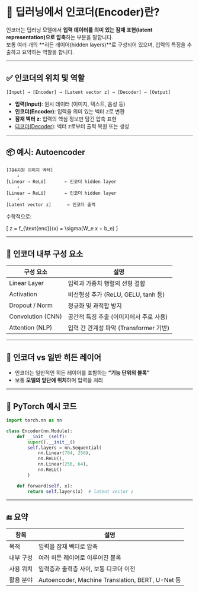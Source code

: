 
# 🧠 딥러닝에서 인코더(Encoder)란?

인코더는 딥러닝 모델에서 **입력 데이터를 의미 있는 잠재 표현(latent representation)으로 압축**하는 부분을 말합니다.  
보통 여러 개의 **히든 레이어(hidden layers)**로 구성되어 있으며, 입력의 특징을 추출하고 요약하는 역할을 합니다.

---

## ✅ 인코더의 위치 및 역할

```text
[Input] → [Encoder] → [Latent vector z] → [Decoder] → [Output]
```

- **입력(Input)**: 원시 데이터 (이미지, 텍스트, 음성 등)
- **인코더(Encoder)**: 입력을 의미 있는 벡터 z로 변환
- **잠재 벡터 z**: 입력의 핵심 정보만 담긴 압축 표현
- [디코더(Decoder)](./Decoder.md): 벡터 z로부터 출력 복원 또는 생성

---

## 📦 예시: Autoencoder

```text
[784차원 이미지 벡터]
    ↓
[Linear → ReLU]       ← 인코더 hidden layer
    ↓
[Linear → ReLU]       ← 인코더 hidden layer
    ↓
[Latent vector z]      ← 인코더 출력
```

수학적으로:

\[
z = f_{\text{enc}}(x) = \sigma(W_e x + b_e)
\]

---

## 🧱 인코더 내부 구성 요소

| 구성 요소         | 설명                                       |
|------------------|--------------------------------------------|
| Linear Layer     | 입력과 가중치 행렬의 선형 결합               |
| Activation       | 비선형성 추가 (ReLU, GELU, tanh 등)         |
| Dropout / Norm   | 정규화 및 과적합 방지                       |
| Convolution (CNN)| 공간적 특징 추출 (이미지에서 주로 사용)     |
| Attention (NLP)  | 입력 간 관계성 파악 (Transformer 기반)      |

---

## 🧠 인코더 vs 일반 히든 레이어

- 인코더는 일반적인 히든 레이어를 포함하는 **“기능 단위의 블록”**
- 보통 **모델의 앞단에 위치**하며 입력을 처리

---

## 🧠 PyTorch 예시 코드

```python
import torch.nn as nn

class Encoder(nn.Module):
    def __init__(self):
        super().__init__()
        self.layers = nn.Sequential(
            nn.Linear(784, 256),
            nn.ReLU(),
            nn.Linear(256, 64),
            nn.ReLU()
        )

    def forward(self, x):
        return self.layers(x)  # latent vector z
```

---

## 🔚 요약

| 항목         | 설명                                            |
|--------------|-------------------------------------------------|
| 목적         | 입력을 잠재 벡터로 압축                         |
| 내부 구성    | 여러 히든 레이어로 이루어진 블록                 |
| 사용 위치    | 입력층과 출력층 사이, 보통 디코더 이전           |
| 활용 분야    | Autoencoder, Machine Translation, BERT, U-Net 등 |

